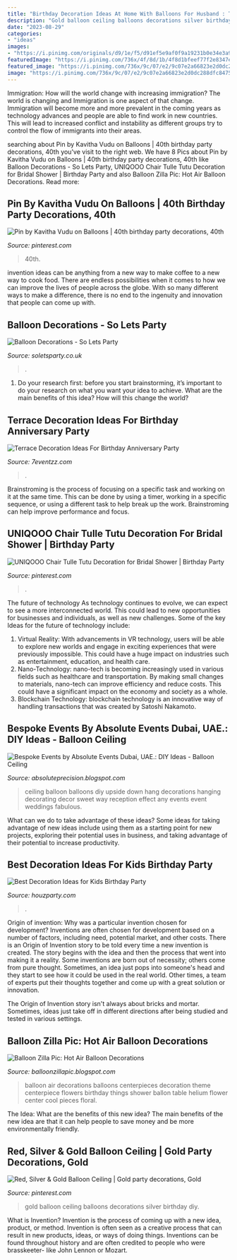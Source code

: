```yaml
---
title: "Birthday Decoration Ideas At Home With Balloons For Husband : Terrace Decoration Ideas For Birthday Anniversary Party"
description: "Gold balloon ceiling balloons decorations silver birthday diy"
date: "2023-08-29"
categories:
- "ideas"
images:
- "https://i.pinimg.com/originals/d9/1e/f5/d91ef5e9af0f9a19231b0e34e3a990f4.jpg"
featuredImage: "https://i.pinimg.com/736x/4f/8d/1b/4f8d1bfeef77f2e8347e7887ff30ac33.jpg"
featured_image: "https://i.pinimg.com/736x/9c/07/e2/9c07e2a66823e2d0dc288dfc847542af.jpg"
image: "https://i.pinimg.com/736x/9c/07/e2/9c07e2a66823e2d0dc288dfc847542af.jpg"
---
```



Immigration: How will the world change with increasing immigration?
The world is changing and Immigration is one aspect of that change. Immigration will become more and more prevalent in the coming years as technology advances and people are able to find work in new countries. This will lead to increased conflict and instability as different groups try to control the flow of immigrants into their areas.

	

		
searching about Pin by Kavitha Vudu on Balloons | 40th birthday party decorations, 40th you've visit to the right web. We have 8 Pics about Pin by Kavitha Vudu on Balloons | 40th birthday party decorations, 40th like Balloon Decorations - So Lets Party, UNIQOOO Chair Tulle Tutu Decoration for Bridal Shower | Birthday Party and also Balloon Zilla Pic: Hot Air Balloon Decorations. Read more:
		
    
## Pin By Kavitha Vudu On Balloons | 40th Birthday Party Decorations, 40th

<img loading=lazy src="https://i.pinimg.com/736x/9c/07/e2/9c07e2a66823e2d0dc288dfc847542af.jpg" onerror="this.onerror=null;this.src='https://tse3.mm.bing.net/th?id=OIP.RVXDGtGAHVKKgqb24NcbEQHaHR&amp;pid=15.1';" alt="Pin by Kavitha Vudu on Balloons | 40th birthday party decorations, 40th">

_Source: pinterest.com_

>40th. 

	

invention ideas can be anything from a new way to make coffee to a new way to cook food. There are endless possibilities when it comes to how we can improve the lives of people across the globe. With so many different ways to make a difference, there is no end to the ingenuity and innovation that people can come up with.

    
## Balloon Decorations - So Lets Party

<img loading=lazy src="https://soletsparty.co.uk/wp-content/uploads/2017/05/happy-birthday-balloon-decorations-1.png" onerror="this.onerror=null;this.src='https://tse2.mm.bing.net/th?id=OIP.ht-vm2pqmDie2cFRYhwyGgHaFj&amp;pid=15.1';" alt="Balloon Decorations - So Lets Party">

_Source: soletsparty.co.uk_

>. 

	

1. Do your research first: before you start brainstorming, it’s important to do your research on what you want your idea to achieve. What are the main benefits of this idea? How will this change the world?

    
## Terrace Decoration Ideas For Birthday Anniversary Party

<img loading=lazy src="https://www.7eventzz.com/blog/wp-content/uploads/2021/08/WhatsApp-Image-2021-08-02-at-2.13.19-AM-768x960.jpeg" onerror="this.onerror=null;this.src='https://tse4.mm.bing.net/th?id=OIP.m_dz4Wh0TX1PvMuWJeBuMgHaJQ&amp;pid=15.1';" alt="Terrace Decoration Ideas For Birthday Anniversary Party">

_Source: 7eventzz.com_

>. 

	

Brainstroming is the process of focusing on a specific task and working on it at the same time. This can be done by using a timer, working in a specific sequence, or using a different task to help break up the work. Brainstroming can help improve performance and focus.

    
## UNIQOOO Chair Tulle Tutu Decoration For Bridal Shower | Birthday Party

<img loading=lazy src="https://i.pinimg.com/736x/4f/8d/1b/4f8d1bfeef77f2e8347e7887ff30ac33.jpg" onerror="this.onerror=null;this.src='https://tse3.mm.bing.net/th?id=OIP.rvw8DRbc9_F3w8R-8TdVJwHaLl&amp;pid=15.1';" alt="UNIQOOO Chair Tulle Tutu Decoration for Bridal Shower | Birthday Party">

_Source: pinterest.com_

>. 

	

The future of technology
As technology continues to evolve, we can expect to see a more interconnected world. This could lead to new opportunities for businesses and individuals, as well as new challenges. Some of the key Ideas for the future of technology include: 
1. Virtual Reality: With advancements in VR technology, users will be able to explore new worlds and engage in exciting experiences that were previously impossible. This could have a huge impact on industries such as entertainment, education, and health care.
2. Nano-Technology: nano-tech is becoming increasingly used in various fields such as healthcare and transportation. By making small changes to materials, nano-tech can improve efficiency and reduce costs. This could have a significant impact on the economy and society as a whole. 
3. Blockchain Technology: blockchain technology is an innovative way of handling transactions that was created by Satoshi Nakamoto.

    
## Bespoke Events By Absolute Events Dubai, UAE.: DIY Ideas - Balloon Ceiling

<img loading=lazy src="http://1.bp.blogspot.com/-fcqtgM5gAJ0/UCyZuJNvcvI/AAAAAAAABHw/5NNexGdnq0w/s1600/178244097722492680_7gq61BXe_c.jpg" onerror="this.onerror=null;this.src='https://tse2.mm.bing.net/th?id=OIP.e77MiHRd7clmGlQqYFP4aAAAAA&amp;pid=15.1';" alt="Bespoke Events by Absolute Events Dubai, UAE.: DIY Ideas - Balloon Ceiling">

_Source: absoluteprecision.blogspot.com_

>ceiling balloon balloons diy upside down hang decorations hanging decorating decor sweet way reception effect any events event weddings fabulous. 

	

What can we do to take advantage of these ideas?
Some ideas for taking advantage of new ideas include using them as a starting point for new projects, exploring their potential uses in business, and taking advantage of their potential to increase productivity.

    
## Best Decoration Ideas For Kids Birthday Party

<img loading=lazy src="https://houzparty.com/wp-content/uploads/2020/08/fdbdf2d3-34cd-49c3-9f11-40bc2192d0b9-1-768x433.jpg" onerror="this.onerror=null;this.src='https://tse4.mm.bing.net/th?id=OIP.XCiwa3YVUtOPfXknNHSY0AHaEL&amp;pid=15.1';" alt="Best Decoration Ideas for Kids Birthday Party">

_Source: houzparty.com_

>. 

	

Origin of invention: Why was a particular invention chosen for development?
Inventions are often chosen for development based on a number of factors, including need, potential market, and other costs. There is an Origin of Invention story to be told every time a new invention is created. The story begins with the idea and then the process that went into making it a reality. 
Some inventions are born out of necessity; others come from pure thought. Sometimes, an idea just pops into someone's head and they start to see how it could be used in the real world. Other times, a team of experts put their thoughts together and come up with a great solution or innovation. 

The Origin of Invention story isn't always about bricks and mortar. Sometimes, ideas just take off in different directions after being studied and tested in various settings.

    
## Balloon Zilla Pic: Hot Air Balloon Decorations

<img loading=lazy src="http://1.bp.blogspot.com/-JWzvQvxrivU/UiCJKLjFVjI/AAAAAAAAGN0/vAvae0GwaQ4/s1600/Hot-Air-Balloon-Decorations3.jpg" onerror="this.onerror=null;this.src='https://tse1.mm.bing.net/th?id=OIP.cEa8WBeNdPG4MxBj71XCMwHaKM&amp;pid=15.1';" alt="Balloon Zilla Pic: Hot Air Balloon Decorations">

_Source: balloonzillapic.blogspot.com_

>balloon air decorations balloons centerpieces decoration theme centerpiece flowers birthday things shower ballon table helium flower center cool pieces floral. 

	

The Idea: What are the benefits of this new idea?
The main benefits of the new idea are that it can help people to save money and be more environmentally friendly.

    
## Red, Silver &amp; Gold Balloon Ceiling | Gold Party Decorations, Gold

<img loading=lazy src="https://i.pinimg.com/originals/d9/1e/f5/d91ef5e9af0f9a19231b0e34e3a990f4.jpg" onerror="this.onerror=null;this.src='https://tse1.mm.bing.net/th?id=OIP.-tKEV3GIa-VlL3GiP7vp1gHaJ4&amp;pid=15.1';" alt="Red, Silver &amp; Gold Balloon Ceiling | Gold party decorations, Gold">

_Source: pinterest.com_

>gold balloon ceiling balloons decorations silver birthday diy. 

	

What is Invention?
Invention is the process of coming up with a new idea, product, or method. Invention is often seen as a creative process that can result in new products, ideas, or ways of doing things. Inventions can be found throughout history and are often credited to people who were brasskeeter- like John Lennon or Mozart.

